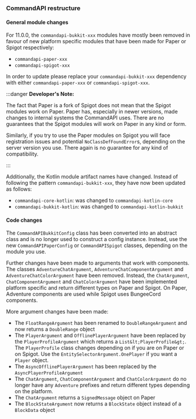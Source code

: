 ### CommandAPI restructure

#### General module changes

For 11.0.0, the `commandapi-bukkit-xxx` modules have mostly been removed in favour of new platform specific modules that have been made for Paper or Spigot respectively:

- `commandapi-paper-xxx`
- `commandapi-spigot-xxx`

In order to update please replace your `commandapi-bukkit-xxx` dependency with either `commandapi-paper-xxx` or `commandapi-spigot-xxx`.

:::danger **Developer's Note:**

The fact that Paper is a fork of Spigot does not mean that the Spigot modules work on Paper. Paper has, especially in newer versions, made changes to internal systems the CommandAPI
uses. There are no guarantees that the Spigot modules will work on Paper in any kind or form.

Similarly, if you try to use the Paper modules on Spigot you will face registration issues and potential `NoClassDefFoundError`s, depending on the server version you use.
There again is no guarantee for any kind of compatibility.

:::

Additionally, the Kotlin module artifact names have changed. Instead of following the pattern `commandapi-bukkit-xxx`, they have now been updated as follows:

- `commandapi-core-kotlin`: was changed to `commandapi-kotlin-core`
- `commandapi-bukkit-kotlin`: was changed to `commandapi-kotlin-bukkit`

#### Code changes

The `CommandAPIBukkitConfig` class has been converted into an abstract class and is no longer used to construct a config instance. Instead, use the new `CommandAPIPaperConfig` or
`CommandAPISpigot` classes, depending on the module you use.

Further changes have been made to arguments that work with components. The classes `AdventureChatArgument`, `AdventureChatComponentArgument` and `AdventureChatColorArgument` have been
removed. Instead, the `ChatArgument`, `ChatComponentArgument` and `ChatColorArgument` have been implemented platform specific and return different types on Paper and Spigot.
On Paper, Adventure components are used while Spigot uses BungeeCord components.

More argument changes have been made:

- The `FloatRangeArgument` has been renamed to `DoubleRangeArgument` and now returns a `DoubleRange` object
- The `PlayerArgument` and `OfflinePlayerArgument` have been replaced by the `PlayerProfileArgument` which returns a `List&lt;PlayerProfile&gt;`. The `PlayerProfile` class changes depending on if you are on Paper or on Spigot. Use the `EntitySelectorArgument.OnePlayer` if you want a `Player` object.
- The `AsyncOfflinePlayerArgument` has been replaced by the `AsyncPlayerProfileArgument`
- The `ChatArgument`, `ChatComponentArgument` and `ChatColorArgument` do no longer have any `Adventure` prefixes and return different types depending on the platform.
- The `ChatArgument` returns a `SignedMessage` object on Paper
- The `BlockStateArgument` now returns a `BlockState` object instead of a `BlockData` object